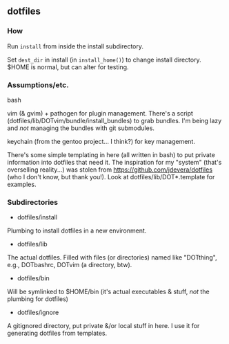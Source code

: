 dotfiles
--------
### How

Run `install` from inside the install subdirectory.

Set `dest_dir` in install (in `install_home()`) to change install directory.
$HOME is normal, but can alter for testing.

### Assumptions/etc.

bash

vim (& gvim) + pathogen for plugin management.  There's a script
(dotfiles/lib/DOTvim/bundle/install_bundles) to grab bundles.  I'm
being lazy and *not* managing the bundles with git submodules.

keychain (from the gentoo project... I think?) for key management.

There's some simple templating in here (all written in bash) to put
private information into dotfiles that need it.  The inspiration
for my "system" (that's overselling reality...) was stolen from
https://github.com/jdevera/dotfiles (who I don't know, but thank you!).
Look at dotfiles/lib/DOT*.template for examples.

### Subdirectories

* dotfiles/install

Plumbing to install dotfiles in a new environment.

* dotfiles/lib

The actual dotfiles.  Filled with files (or directories) named like
"DOTthing", e.g., DOTbashrc, DOTvim (a directory, btw).

* dotfiles/bin

Will be symlinked to $HOME/bin (it's actual executables & stuff, *not* the
plumbing for dotfiles)

* dotfiles/ignore

A gitignored directory, put private &/or local stuff in here.  I use it for
generating dotfiles from templates.
